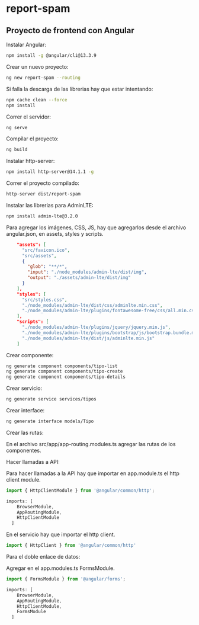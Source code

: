 # report-spam

## Proyecto de frontend con Angular

Instalar Angular:

```bash
npm install -g @angular/cli@13.3.9
```

Crear un nuevo proyecto:

```bash
ng new report-spam --routing
```

Si falla la descarga de las librerias hay que estar intentando:

```bash
npm cache clean --force
npm install
```

Correr el servidor:

```bash
ng serve
```

Compilar el proyecto:

```bash
ng build
```

Instalar http-server:

```bash
npm install http-server@14.1.1 -g
```

Correr el proyecto compilado:

```bash
http-server dist/report-spam
```

Instalar las librerias para AdminLTE:

```bash
npm install admin-lte@3.2.0
```

Para agregar los imágenes, CSS, JS, hay que agregarlos desde el archivo angular.json, en assets, styles y scripts.

```json
    "assets": [
      "src/favicon.ico",
      "src/assets",
      {
        "glob": "**/*",
        "input": "./node_modules/admin-lte/dist/img",
        "output": "./assets/admin-lte/dist/img"
      }
    ],
    "styles": [
      "src/styles.css",
      "./node_modules/admin-lte/dist/css/adminlte.min.css",
      "./node_modules/admin-lte/plugins/fontawesome-free/css/all.min.css"
    ],
    "scripts": [
      "./node_modules/admin-lte/plugins/jquery/jquery.min.js",
      "./node_modules/admin-lte/plugins/bootstrap/js/bootstrap.bundle.min.js",
      "./node_modules/admin-lte/dist/js/adminlte.min.js"
    ]
```

Crear componente:

```bash
ng generate component components/tipo-list
ng generate component components/tipo-create
ng generate component components/tipo-details
```

Crear servicio:

```bash
ng generate service services/tipos
```

Crear interface:

```bash
ng generate interface models/Tipo
```

Crear las rutas:

En el archivo src/app/app-routing.modules.ts agregar las rutas de los componentes.

Hacer llamadas a API:

Para hacer llamadas a la API hay que importar en app.module.ts el http client module.

```js
import { HttpClientModule } from '@angular/common/http';

imports: [
    BrowserModule,
    AppRoutingModule,
    HttpClientModule
  ]
```

En el servicio hay que importar el http client.

```js
import { HttpClient } from '@angular/common/http'
```

Para el doble enlace de datos:

Agregar en el app.modules.ts FormsModule.

```js
import { FormsModule } from '@angular/forms';

imports: [
    BrowserModule,
    AppRoutingModule,
    HttpClientModule,
    FormsModule
  ]
```
